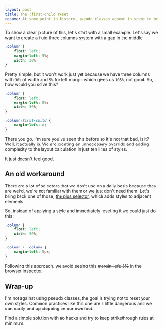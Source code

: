 ```yaml
---
layout: post
title: The :first-child reset
resume: At some point in history, pseudo classes appear in scene to bring more power and versatility to our styles, but are we using them correctly? I feel like having these shortcuts available sometimes blind us and here's why.
---
```


To show a clear picture of this, let's start with a small example. Let's say we want to create a fluid three columns system with a gap in the middle.

```css
.column {
    float: left;
    margin-left: 5%;
    width: 30%;
}
```

Pretty simple, but it won't work just yet because we have three columns with `30%` of width and `5%` for left margin which gives us `105%`, not good. So, how would you solve this?

```css
.column {
    float: left;
    margin-left: 5%;
    width: 30%;
}

.column:first-child {
    margin-left: 0;
}
```

There you go. I'm sure you've seen this before so it's not that bad, is it? Well, it actually is. We are creating an unnecessary override and adding complexity to the layout calculation in just ten lines of styles.

It just doesn't feel good.


## An old workaround

There are a lot of selectors that we don't use on a daily basis because they are weird, we're not familiar with them or we just don't need them. Let's bring back one of those, <a href="https://developer.mozilla.org/en/docs/Web/CSS/Adjacent_sibling_selectors" target="_blank">the plus selector</a>, which adds styles to adjacent elements.

So, instead of applying a style and immediately reseting it we could just do this:

```css
.column {
    float: left;
    width: 30%;
}

.column + .column {
    margin-left: 5px;
}
```

Following this approach, we avoid seeing this <del>margin-left: 5%</del> in the browser inspector.


## Wrap-up

I'm not against using pseudo classes, the goal is trying not to reset your own styles. Common practices like this one are a little dangerous and we can easily end up stepping on our own feet.

Find a simple solution with no hacks and try to keep strikethrough rules at minimum.
